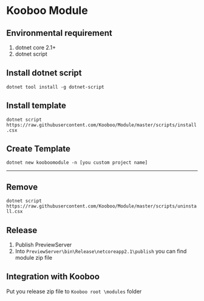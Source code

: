 # Kooboo Module

## Environmental requirement
1. dotnet core 2.1+
2. dotnet script

## Install dotnet script
```dotnet tool install -g dotnet-script```

## Install template
```dotnet script https://raw.githubusercontent.com/Kooboo/Module/master/scripts/install.csx```

## Create Template
```dotnet new kooboomodule -n [you custom project name]```


-------
## Remove
```dotnet script https://raw.githubusercontent.com/Kooboo/Module/master/scripts/uninstall.csx```

## Release
1. Publish PreviewServer
2. Into ```PreviewServer\bin\Release\netcoreapp2.1\publish``` you can find module zip file

## Integration with Kooboo
Put you release zip file to ```Kooboo root \modules``` folder

